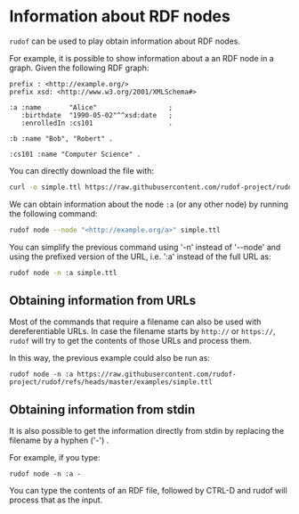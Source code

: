 # Information about RDF nodes

`rudof` can be used to play obtain information about RDF nodes.

For example, it is possible to show information about a an RDF node in a graph.
Given the following RDF graph:

```turtle
prefix : <http://example.org/>
prefix xsd: <http://www.w3.org/2001/XMLSchema#>

:a :name       "Alice"                  ;
   :birthdate  "1990-05-02"^^xsd:date   ;
   :enrolledIn :cs101                   .

:b :name "Bob", "Robert" .

:cs101 :name "Computer Science" .
```

You can directly download the file with:

```sh
curl -o simple.ttl https://raw.githubusercontent.com/rudof-project/rudof/refs/heads/master/examples/simple.ttl
```

We can obtain information about the node `:a` (or any other node) by running the following command:

```sh
rudof node --node "<http://example.org/a>" simple.ttl
```

You can simplify the previous command using '-n' instead of '--node' and using the prefixed version of the URL, i.e. ':a' instead of the full URL as:

```sh
rudof node -n :a simple.ttl 
```

## Obtaining information from URLs

Most of the commands that require a filename can also be used with dereferentiable URLs. In case the filename starts by `http://` or `https://`, `rudof` will try to get the contents of those URLs and process them. 

In this way, the previous example could also be run as:

```
rudof node -n :a https://raw.githubusercontent.com/rudof-project/rudof/refs/heads/master/examples/simple.ttl
```

## Obtaining information from stdin

It is also possible to get the information directly from stdin by replacing the filename by a hyphen ('-') . 

For example, if you type:

```
rudof node -n :a -
```

You can type the contents of an RDF file, followed by CTRL-D and rudof will process that as the input.